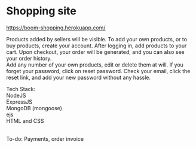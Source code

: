 # Shopping site
https://boom-shopping.herokuapp.com/

Products added by sellers will be visible. To add your own products, or to buy products, create your account. After logging in, add products to your cart. Upon checkout, your order will be generated, and you can also see your order history. <br>
Add any number of your own products, edit or delete them at will. If you forget your password, click on reset password. Check your email, click the reset link, and add your new password without any hassle.

Tech Stack: <br>
NodeJS <br>
ExpressJS <br>
MongoDB (mongoose) <br>
ejs <br>
HTML and CSS <br>

<br>
To-do: Payments, order invoice

